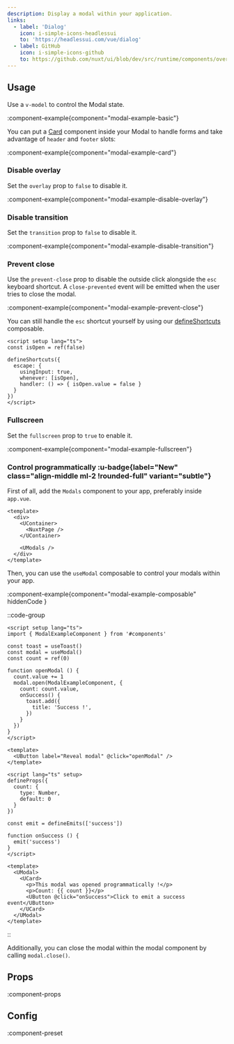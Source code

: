 ```yaml
---
description: Display a modal within your application.
links:
  - label: 'Dialog'
    icon: i-simple-icons-headlessui
    to: 'https://headlessui.com/vue/dialog'
  - label: GitHub
    icon: i-simple-icons-github
    to: https://github.com/nuxt/ui/blob/dev/src/runtime/components/overlays/Modal.vue
---
```


## Usage

Use a `v-model` to control the Modal state.

:component-example{component="modal-example-basic"}

You can put a [Card](/components/card) component inside your Modal to handle forms and take advantage of `header` and `footer` slots:

:component-example{component="modal-example-card"}

### Disable overlay

Set the `overlay` prop to `false` to disable it.

:component-example{component="modal-example-disable-overlay"}

### Disable transition

Set the `transition` prop to `false` to disable it.

:component-example{component="modal-example-disable-transition"}

### Prevent close

Use the `prevent-close` prop to disable the outside click alongside the `esc` keyboard shortcut. A `close-prevented` event will be emitted when the user tries to close the modal.

:component-example{component="modal-example-prevent-close"}

You can still handle the `esc` shortcut yourself by using our [defineShortcuts](/getting-started/shortcuts#defineshortcuts) composable.

```vue
<script setup lang="ts">
const isOpen = ref(false)

defineShortcuts({
  escape: {
    usingInput: true,
    whenever: [isOpen],
    handler: () => { isOpen.value = false }
  }
})
</script>
```

### Fullscreen

Set the `fullscreen` prop to `true` to enable it.

:component-example{component="modal-example-fullscreen"}

### Control programmatically :u-badge{label="New" class="align-middle ml-2 !rounded-full" variant="subtle"}

First of all, add the `Modals` component to your app, preferably inside `app.vue`.

```vue [app.vue]
<template>
  <div>
    <UContainer>
      <NuxtPage />
    </UContainer>

    <UModals />
  </div>
</template>
```

Then, you can use the `useModal` composable to control your modals within your app.

:component-example{component="modal-example-composable" hiddenCode }

::code-group
```vue [app.vue]
<script setup lang="ts">
import { ModalExampleComponent } from '#components'

const toast = useToast()
const modal = useModal()
const count = ref(0)

function openModal () {
  count.value += 1
  modal.open(ModalExampleComponent, {
    count: count.value,
    onSuccess() {
      toast.add({
        title: 'Success !',
      })
    }
  })
}
</script>

<template>
  <UButton label="Reveal modal" @click="openModal" />
</template>
```

```vue [modal.vue]
<script lang="ts" setup>
defineProps({
  count: {
    type: Number,
    default: 0
  }
})

const emit = defineEmits(['success'])

function onSuccess () {
  emit('success')
}
</script>

<template>
  <UModal>
    <UCard>
      <p>This modal was opened programmatically !</p>
      <p>Count: {{ count }}</p>
      <UButton @click="onSuccess">Click to emit a success event</UButton>
    </UCard>
  </UModal>
</template>

```
:: 

Additionally, you can close the modal within the modal component by calling `modal.close()`. 

## Props

:component-props

## Config

:component-preset
